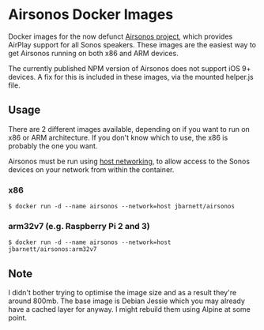 # Airsonos Docker Images
Docker images for the now defunct [Airsonos project](https://github.com/stephen/airsonos), which provides AirPlay support for all Sonos speakers. These images are the easiest way to get Airsonos running on both x86 and ARM devices.

The currently published NPM version of Airsonos does not support iOS 9+ devices. A fix for this is included in these images, via the mounted helper.js file.

## Usage
There are 2 different images available, depending on if you want to run on x86 or ARM architecture. 
If you don't know which to use, the x86 is probably the one you want.

Airsonos must be run using [host networking](https://docs.docker.com/network/host/), to allow access to the Sonos devices on your network from within the container.

### x86
```
$ docker run -d --name airsonos --network=host jbarnett/airsonos
```

### arm32v7 (e.g. Raspberry Pi 2 and 3)
```
$ docker run -d --name airsonos --network=host jbarnett/airsonos:arm32v7
```

## Note
I didn't bother trying to optimise the image size and as a result they're around 800mb. The base image is Debian Jessie which you may already have a cached layer for anyway.
I might rebuild them using Alpine at some point.
